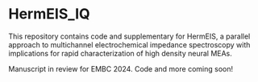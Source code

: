 # HermEIS_IQ
This repository contains code and supplementary for HermEIS, a parallel approach to multichannel electrochemical impedance spectroscopy with implications for rapid characterization of high density neural MEAs.

Manuscript in review for EMBC 2024. Code and more coming soon!



